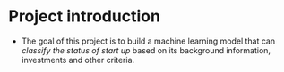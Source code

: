 # Project introduction

- The goal of this project is to build a machine learning model that can *classify the status of start up* based on its background information, investments and other criteria.   
